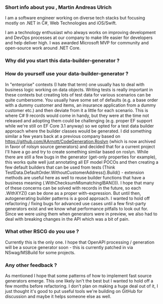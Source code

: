 
### Short info about you ,  Martin Andreas Ulrich

I am a software engineer working on diverse tech stacks but focusing mostly on .NET in C#, Web Technologies and iOS/Swift.

I am a technology enthusiast who always works on improving development and DevOps processes at our company to make life easier for developers and help deliver high. I was awarded Microsoft MVP for community and open-source work around .NET Core.

###  Why did you start this data-builder-generator  ?
###  How do yourself use your data-builder-generator  ?

In "enterprise" contexts (I hate that term) one usually has to deal with business logic working on data objects. Writing tests is really important in these contexts but creating lots of test data for various scenarios can be quite cumbersome. You usually have some set of defaults (e.g. a base order with a dummy customer and items, an insurance application from a dummy customer etc.) and then deviate from it a little for each scenario.
This is where C# 9 records would come in handy, but they were at the time not released and adopting them could be challenging (e.g. proper EF support while we're still on EF Core 3.1 anyway) so we opted for a test data builder approach where the builder classes would be generated. I did something similar a few years back at a previous company based on https://github.com/AArnott/CodeGeneration.Roslyn (which is now archived in favor of rolsyn source generators) and decided that for a current project I'll have a go and try to create something similar based on roslyn.
While there are still a few bugs in the generator (get-only properties for example), this works quite well just annotating all EF model POCOs and then creating a few default builders that can be used from tests (Think TestData.DefaultOrder.WithoutCustomerAddress().Build() - extension methods are useful here as well to reuse builder functions that have a business meaning (.WithChecksumMismatchingIBAN())).
I hope that many of these concerns can be solved with records in the future, so each .WithXYZ() can be done as a proper with-expression. But until then, autogenerating builder patterns is a good approach.
I wanted to hold off refactoring / fixing bugs for advanced use cases until a few first-party generators exist and we know what performance pitfalls to look out for. Since we were using them when generators were in preview, we also had to deal with breaking changes in the API which was a bit of pain.

###  What other RSCG do you use ?

Currently this is the only one. I hope that OpenAPI processing / generation will be a source generator soon - this is currently patched in via NSwag/MSBuild for some projects.


###  Any other feedback ?

As mentioned I hope that some patterns of how to implement fast source generators emerge. This one likely isn't the best but I wanted to hold off a few months before refactoring. I don't plan on making a huge deal out of it, I just thought it's good to put useful tools we're building on GitHub for discussion and maybe it helps someone else as well.

